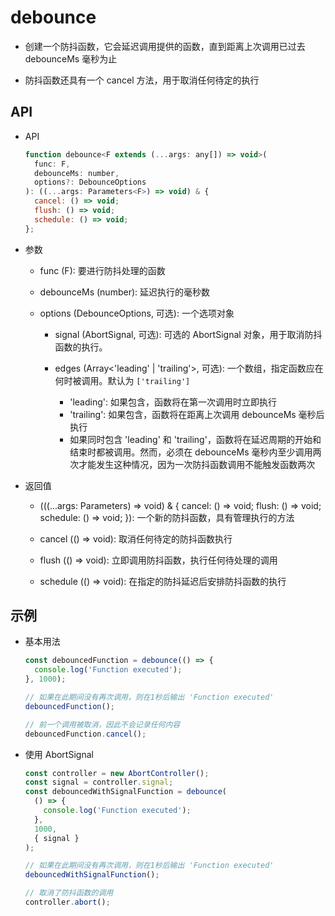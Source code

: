 # debounce

+ 创建一个防抖函数，它会延迟调用提供的函数，直到距离上次调用已过去 debounceMs 毫秒为止

+ 防抖函数还具有一个 cancel 方法，用于取消任何待定的执行

## API

+ API

  ```js
  function debounce<F extends (...args: any[]) => void>(
    func: F,
    debounceMs: number,
    options?: DebounceOptions
  ): ((...args: Parameters<F>) => void) & {
    cancel: () => void;
    flush: () => void;
    schedule: () => void;
  };
  ```

+ 参数

  + func (F): 要进行防抖处理的函数
  + debounceMs (number): 延迟执行的毫秒数
  + options (DebounceOptions, 可选): 一个选项对象

    + signal (AbortSignal, 可选): 可选的 AbortSignal 对象，用于取消防抖函数的执行。
    + edges (Array<'leading' | 'trailing'>, 可选): 一个数组，指定函数应在何时被调用。默认为 `['trailing']`

      + 'leading': 如果包含，函数将在第一次调用时立即执行
      + 'trailing': 如果包含，函数将在距离上次调用 debounceMs 毫秒后执行
      + 如果同时包含 'leading' 和 'trailing'，函数将在延迟周期的开始和结束时都被调用。然而，必须在 debounceMs 毫秒内至少调用两次才能发生这种情况，因为一次防抖函数调用不能触发函数两次

+ 返回值

  + (((...args: Parameters<F>) => void) & { cancel: () => void; flush: () => void; schedule: () => void; }): 一个新的防抖函数，具有管理执行的方法

  + cancel (() => void): 取消任何待定的防抖函数执行
  + flush (() => void): 立即调用防抖函数，执行任何待处理的调用
  + schedule (() => void): 在指定的防抖延迟后安排防抖函数的执行

## 示例

+ 基本用法

  ```js
  const debouncedFunction = debounce(() => {
    console.log('Function executed');
  }, 1000);

  // 如果在此期间没有再次调用，则在1秒后输出 'Function executed'
  debouncedFunction();

  // 前一个调用被取消，因此不会记录任何内容
  debouncedFunction.cancel();
  ```

+ 使用 AbortSignal

  ```js
  const controller = new AbortController();
  const signal = controller.signal;
  const debouncedWithSignalFunction = debounce(
    () => {
      console.log('Function executed');
    },
    1000,
    { signal }
  );

  // 如果在此期间没有再次调用，则在1秒后输出 'Function executed'
  debouncedWithSignalFunction();

  // 取消了防抖函数的调用
  controller.abort();
  ```
